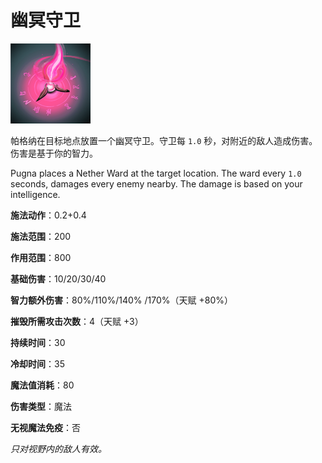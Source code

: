 # 幽冥守卫



![](game/resource/flash3/images/spellicons/mjz_pugna_nether_ward.png)

帕格纳在目标地点放置一个幽冥守卫。守卫每 `1.0` 秒，对附近的敌人造成伤害。伤害是基于你的智力。

Pugna places a Nether Ward at the target location. The ward every `1.0` seconds, damages every enemy nearby. The damage is based on your intelligence.

**施法动作**：0.2+0.4

**施法范围**：200

**作用范围**：800

**基础伤害**：10/20/30/40

**智力额外伤害**：80%/110%/140% /170%（天赋 +80%）

**摧毁所需攻击次数**：4（天赋 +3）

**持续时间**：30

**冷却时间**：35

**魔法值消耗**：80

**伤害类型**：魔法

**无视魔法免疫**：否

*只对视野内的敌人有效。*



